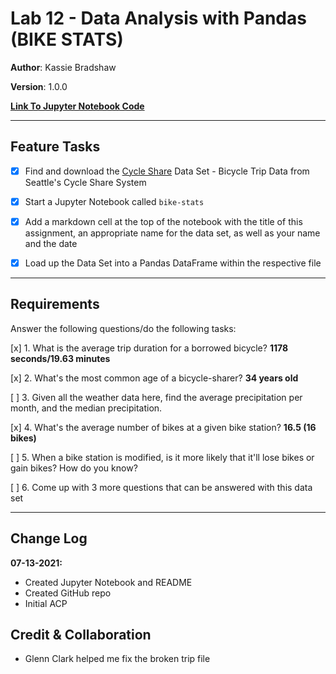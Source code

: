 # Lab 12 - Data Analysis with Pandas (BIKE STATS)

**Author**: Kassie Bradshaw

**Version**: 1.0.0

**[Link To Jupyter Notebook Code](bike-stats.ipynb)**

---

## Feature Tasks

* [x] Find and download the [Cycle Share](https://www.kaggle.com/pronto/cycle-share-dataset) Data Set - Bicycle Trip Data from Seattle's Cycle Share System

* [x] Start a Jupyter Notebook called `bike-stats`
* [x] Add a markdown cell at the top of the notebook with the title of this assignment, an appropriate name for the data set, as well as your name and the date
* [x] Load up the Data Set into a Pandas DataFrame within the respective file

---

## Requirements

Answer the following questions/do the following tasks:

[x] 1. What is the average trip duration for a borrowed bicycle? **1178 seconds/19.63 minutes**

[x] 2. What's the most common age of a bicycle-sharer? **34 years old**

[ ] 3. Given all the weather data here, find the average precipitation per month, and the median precipitation.

[x] 4. What's the average number of bikes at a given bike station? **16.5 (16 bikes)**

[ ] 5. When a bike station is modified, is it more likely that it'll lose bikes or gain bikes? How do you know?

[ ] 6. Come up with 3 more questions that can be answered with this data set

---

## Change Log

**07-13-2021:**

* Created Jupyter Notebook and README
* Created GitHub repo
* Initial ACP

## Credit & Collaboration

* Glenn Clark helped me fix the broken trip file
